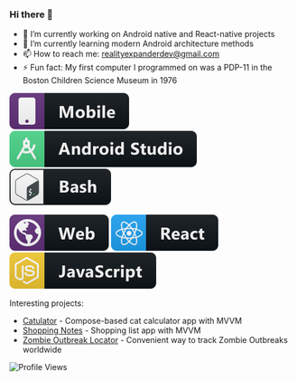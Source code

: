 ### Hi there 👋

<!--
**realityexpander/realityexpander** is a ✨ _special_ ✨ repository because its `README.md` (this file) appears on your GitHub profile.
-->


- 🔭 I’m currently working on Android native and React-native projects
- 🌱 I’m currently learning modern Android architecture methods
- 📫 How to reach me: realityexpanderdev@gmail.com
- ⚡ Fun fact: My first computer I programmed on was a PDP-11 in the Boston Children Science Museum in 1976

[<img src="https://raw.githubusercontent.com/MikeCodesDotNET/ColoredBadges/master/svg/dev/misc/mobile.svg"/>]()
[<img src="https://raw.githubusercontent.com/MikeCodesDotNET/ColoredBadges/master/svg/dev/tools/android_studio.svg"/>]()
[<img src="https://raw.githubusercontent.com/MikeCodesDotNET/ColoredBadges/master/svg/dev/tools/bash.svg"/>]()


[<img src="https://raw.githubusercontent.com/MikeCodesDotNET/ColoredBadges/master/svg/dev/misc/web.svg"/>]()
[<img src="https://raw.githubusercontent.com/MikeCodesDotNET/ColoredBadges/master/svg/dev/frameworks/react.svg"/>]()
[<img src="https://raw.githubusercontent.com/MikeCodesDotNET/ColoredBadges/master/svg/dev/languages/js.svg"/>]()




Interesting projects:

- [Catulator](https://github.com/realityexpander/Catulator) - Compose-based cat calculator app with MVVM
- [Shopping Notes](https://github.com/realityexpander/ShoppingNotes) - Shopping list app with MVVM
- [Zombie Outbreak Locator](https://github.com/realityexpander/ZombieOutbreakLocator) - Convenient way to track Zombie Outbreaks worldwide


![Profile Views](https://komarev.com/ghpvc/?username=realityexpander)

